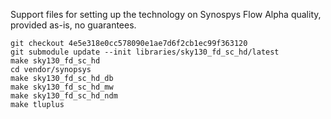 Support files for setting up the technology on Synospys Flow
Alpha quality, provided as-is, no guarantees.

```
git checkout 4e5e318e0cc578090e1ae7d6f2cb1ec99f363120
git submodule update --init libraries/sky130_fd_sc_hd/latest
make sky130_fd_sc_hd
cd vendor/synopsys
make sky130_fd_sc_hd_db
make sky130_fd_sc_hd_mw
make sky130_fd_sc_hd_ndm
make tluplus
```

